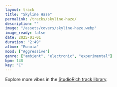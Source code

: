 ```yaml
---
layout: track
title: "Skyline Haze"
permalink: /tracks/skyline-haze/
description: ""
image: "/assets/covers/skyline-haze.webp"
image_ready: false
date: 2025-01-01
duration: "2:49"
album: "Eunoia"
mood: ["Aggressive"]
genre: ["ambient", "electronic", "experimental"]
bpm: 148
key: "C"
---
```


Explore more vibes in the [StudioRich track library](/tracks/).
